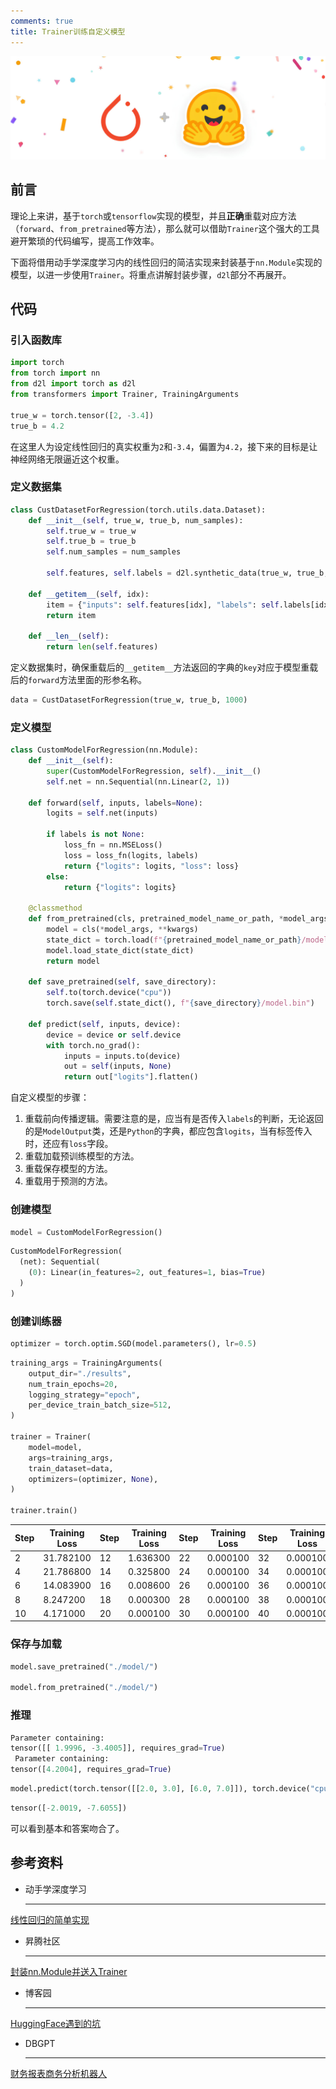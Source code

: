 ```yaml
---
comments: true
title: Trainer训练自定义模型
---
```


![module2trainer.jpg](./imgs/module2trainer.jpg)

## 前言

理论上来讲，基于`torch`或`tensorflow`实现的模型，并且**正确**重载对应方法（`forward`、`from_pretrained`等方法），那么就可以借助`Trainer`这个强大的工具避开繁琐的代码编写，提高工作效率。

下面将借用动手学深度学习内的线性回归的简洁实现来封装基于`nn.Module`实现的模型，以进一步使用`Trainer`。将重点讲解封装步骤，`d2l`部分不再展开。

## 代码

### 引入函数库

```python
import torch
from torch import nn
from d2l import torch as d2l
from transformers import Trainer, TrainingArguments

true_w = torch.tensor([2, -3.4])
true_b = 4.2
```

在这里人为设定线性回归的真实权重为`2`和`-3.4`，偏置为`4.2`，接下来的目标是让神经网络无限逼近这个权重。

### 定义数据集

```python
class CustDatasetForRegression(torch.utils.data.Dataset):
    def __init__(self, true_w, true_b, num_samples):
        self.true_w = true_w
        self.true_b = true_b
        self.num_samples = num_samples

        self.features, self.labels = d2l.synthetic_data(true_w, true_b, num_samples)

    def __getitem__(self, idx):
        item = {"inputs": self.features[idx], "labels": self.labels[idx]}
        return item

    def __len__(self):
        return len(self.features)
```

定义数据集时，确保重载后的`__getitem__`方法返回的字典的`key`对应于模型重载后的`forward`方法里面的形参名称。

```python
data = CustDatasetForRegression(true_w, true_b, 1000)
```

### 定义模型

```python hl_lines="6 16 17 23 27"
class CustomModelForRegression(nn.Module):
    def __init__(self):
        super(CustomModelForRegression, self).__init__()
        self.net = nn.Sequential(nn.Linear(2, 1))

    def forward(self, inputs, labels=None):
        logits = self.net(inputs)

        if labels is not None:
            loss_fn = nn.MSELoss()
            loss = loss_fn(logits, labels)
            return {"logits": logits, "loss": loss}
        else:
            return {"logits": logits}

    @classmethod
    def from_pretrained(cls, pretrained_model_name_or_path, *model_args, **kwargs):
        model = cls(*model_args, **kwargs)
        state_dict = torch.load(f"{pretrained_model_name_or_path}/model.bin")
        model.load_state_dict(state_dict)
        return model

    def save_pretrained(self, save_directory):
        self.to(torch.device("cpu"))
        torch.save(self.state_dict(), f"{save_directory}/model.bin")

    def predict(self, inputs, device):
        device = device or self.device
        with torch.no_grad():
            inputs = inputs.to(device)
            out = self(inputs, None)
            return out["logits"].flatten()
```

自定义模型的步骤：

1. 重载前向传播逻辑。需要注意的是，应当有是否传入`labels`的判断，无论返回的是`ModelOutput`类，还是`Python`的字典，都应包含`logits`，当有标签传入时，还应有`loss`字段。
2. 重载加载预训练模型的方法。
3. 重载保存模型的方法。
4. 重载用于预测的方法。

### 创建模型

```python
model = CustomModelForRegression()
```

```python title="model"
CustomModelForRegression(
  (net): Sequential(
    (0): Linear(in_features=2, out_features=1, bias=True)
  )
)
```

### 创建训练器

```python
optimizer = torch.optim.SGD(model.parameters(), lr=0.5)
```

```python
training_args = TrainingArguments(
    output_dir="./results",
    num_train_epochs=20,
    logging_strategy="epoch",
    per_device_train_batch_size=512,
)

trainer = Trainer(
    model=model,
    args=training_args,
    train_dataset=data,
    optimizers=(optimizer, None),
)

trainer.train()
```

| Step | Training Loss | Step | Training Loss | Step | Training Loss | Step | Training Loss |
| ---- | ------------- | ---- | ------------- | ---- | ------------- | ---- | ------------- |
| 2    | 31.782100     | 12   | 1.636300      | 22   | 0.000100      | 32   | 0.000100      |
| 4    | 21.786800     | 14   | 0.325800      | 24   | 0.000100      | 34   | 0.000100      |
| 6    | 14.083900     | 16   | 0.008600      | 26   | 0.000100      | 36   | 0.000100      |
| 8    | 8.247200      | 18   | 0.000300      | 28   | 0.000100      | 38   | 0.000100      |
| 10   | 4.171000      | 20   | 0.000100      | 30   | 0.000100      | 40   | 0.000100      |

### 保存与加载

```python
model.save_pretrained("./model/")

model.from_pretrained("./model/")
```

### 推理

```python title='print(model.net[0].weight, "\n", model.net[0].bias)'
Parameter containing:
tensor([[ 1.9996, -3.4005]], requires_grad=True)
 Parameter containing:
tensor([4.2004], requires_grad=True)
```

```python
model.predict(torch.tensor([[2.0, 3.0], [6.0, 7.0]]), torch.device("cpu"))
```

```python
tensor([-2.0019, -7.6055])
```

可以看到基本和答案吻合了。

## 参考资料

<div class="grid cards" markdown>

- 动手学深度学习

    ---
[线性回归的简单实现](https://zh.d2l.ai/chapter_linear-networks/linear-regression-concise.html)

- 昇腾社区

    ---
[封装nn.Module并送入Trainer](https://www.hiascend.com/forum/thread-0231151069966226074-1-1.html)

- 博客园

    ---
[HuggingFace遇到的坑](https://www.cnblogs.com/zhangxuegold/p/17534627.html)

- DBGPT

    ---
[财务报表商务分析机器人](https://github.com/eosphoros-ai/dbgpts/blob/main/workflow/financial-robot-app/financial_robot_app/model.py)

</div>

